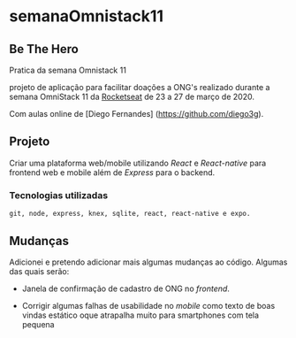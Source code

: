 # semanaOmnistack11
## Be The Hero
Pratica da semana Omnistack 11 

projeto de aplicação para facilitar doações a ONG's realizado durante a semana OmniStack 11 da [Rocketseat](https://rocketseat.com.br/) de 23 a 27 de março de 2020.

Com aulas online de [Diego Fernandes] (https://github.com/diego3g).
  
## Projeto

Criar uma plataforma web/mobile utilizando *React* e *React-native* para frontend web e mobile além de *Express* para o backend.
  
### Tecnologias utilizadas

```
git, node, express, knex, sqlite, react, react-native e expo.
```
  

## Mudanças

Adicionei e pretendo adicionar mais algumas mudanças ao código.
Algumas das quais serão: 

* Janela de confirmação de cadastro de ONG no *frontend*.

* Corrigir algumas falhas de usabilidade no *mobile* como texto de boas vindas estático oque atrapalha muito para smartphones com tela pequena
